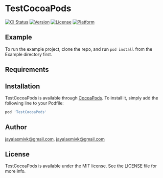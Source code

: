# TestCocoaPods

[![CI Status](https://img.shields.io/travis/jayalaxmivk@gmail.com/TestCocoaPods.svg?style=flat)](https://travis-ci.org/jayalaxmivk@gmail.com/TestCocoaPods)
[![Version](https://img.shields.io/cocoapods/v/TestCocoaPods.svg?style=flat)](https://cocoapods.org/pods/TestCocoaPods)
[![License](https://img.shields.io/cocoapods/l/TestCocoaPods.svg?style=flat)](https://cocoapods.org/pods/TestCocoaPods)
[![Platform](https://img.shields.io/cocoapods/p/TestCocoaPods.svg?style=flat)](https://cocoapods.org/pods/TestCocoaPods)

## Example

To run the example project, clone the repo, and run `pod install` from the Example directory first.

## Requirements

## Installation

TestCocoaPods is available through [CocoaPods](https://cocoapods.org). To install
it, simply add the following line to your Podfile:

```ruby
pod 'TestCocoaPods'
```

## Author

jayalaxmivk@gmail.com, jayalaxmivk@gmail.com

## License

TestCocoaPods is available under the MIT license. See the LICENSE file for more info.
